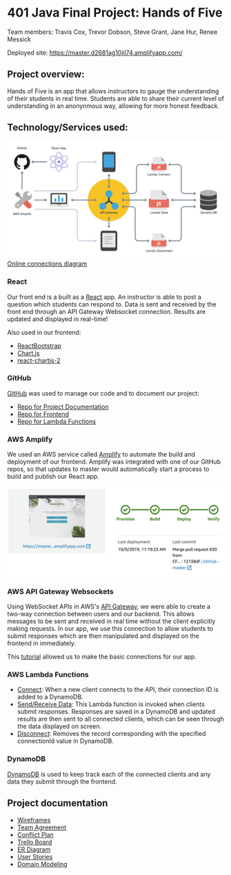 # 401 Java Final Project: Hands of Five

Team members: Travis Cox, Trevor Dobson, Steve Grant, Jane Hur, Renee Messick

Deployed site: https://master.d2681ag10jil74.amplifyapp.com/


## Project overview:

Hands of Five is an app that allows instructors to gauge the understanding of their students in real time. Students are able to share their current level of understanding in an anonynmous way, allowing for more honest feedback.

## Technology/Services used: 

![connections](./assets/connections.png)
[Online connections diagram](https://whimsical.com/JhrDEJM1ed3ufaDECLaqYo)

### React

Our front end is a built as a [React](https://reactjs.org/) app. An instructor is able to post a question which students can respond to. Data is sent and received by the front end through an API Gateway Websocket connection. Results are updated and displayed in real-time! 

Also used in our frontend: 

- [ReactBootstrap](https://react-bootstrap.github.io/) 
- [Chart.js](https://www.chartjs.org/docs/latest/)
- [react-chartjs-2](https://www.npmjs.com/package/react-chartjs-2) 

### GitHub

[GitHub](https://github.com/) was used to manage our code and to document our project: 

- [Repo for Project Documentation](https://github.com/CF-401-Final/cf-401-final)
- [Repo for Frontend](https://github.com/CF-401-Final/frontend)
- [Repo for Lambda Functions](https://github.com/CF-401-Final/hands-lambda)

### AWS Amplify

We used an AWS service called [Amplify](https://aws.amazon.com/amplify/) to automate the build and deployment of our frontend. Amplify was integrated with one of our GitHub repos, so that updates to master would automatically start a process to build and publish our React app. 

![Amplify](./assets/amplify.png)


### AWS API Gateway Websockets

Using WebSocket APIs in AWS's [API Gateway](https://aws.amazon.com/api-gateway/), we were able to create a two-way connection between users and our backend. This allows messages to be sent and received in real time without the client explicitly making requests. In our app, we use this connection to allow students to submit responses which are then manipulated and displayed on the frontend in immediately.

This [tutorial](https://aws.amazon.com/blogs/compute/announcing-websocket-apis-in-amazon-api-gateway/) allowed us to make the basic connections for our app. 

### AWS Lambda Functions
- [Connect](https://github.com/CF-401-Final/hands-lambda/blob/master/connect.js): When a new client connects to the API, their connection ID is added to a DynamoDB. 
- [Send/Receive Data](https://github.com/CF-401-Final/hands-lambda/blob/master/sendVote.js): This Lambda function is invoked when clients submit responses. Responses are saved in a DynamoDB and updated results are then sent to all connected clients, which can be seen through the data displayed on screen.
- [Disconnect](https://github.com/CF-401-Final/hands-lambda/blob/master/disconnect.js): Removes the record corresponding with the specified connectionId value in DynamoDB.

### DynamoDB

[DynamoDB](https://aws.amazon.com/dynamodb/) is used to keep track each of the connected clients and any data they submit through the frontend. 

## Project documentation

- [Wireframes](https://whimsical.com/Nc2w7CeyFZ73DDXcEMqgTB#2Ux7TurymNB6r2PosD1R)
- [Team Agreement](projectDocs/TeamAgreement.md)
- [Conflict Plan](projectDocs/conflictPlan.md)
- [Trello Board](https://trello.com/b/Rm0s1xSj/cf-401-final)
- [ER Diagram](Soon!)
- [User Stories](projectDocs/userStories.md)
- [Domain Modeling](projectDocs/domainModel.md)


